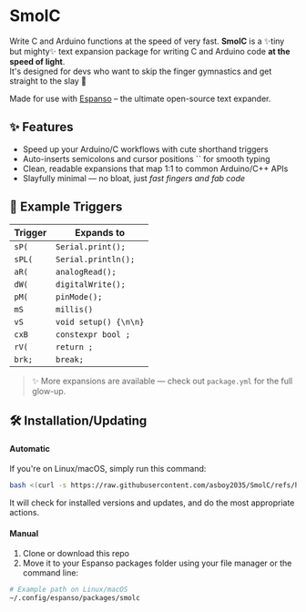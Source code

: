# SmolC
Write C and Arduino functions at the speed of very fast.
**SmolC** is a ✨tiny but mighty✨ text expansion package for writing C and Arduino code **at the speed of light**.  
It's designed for devs who want to skip the finger gymnastics and get straight to the slay 💅

Made for use with [Espanso](https://espanso.org) – the ultimate open-source text expander.

## ✨ Features
- Speed up your Arduino/C workflows with cute shorthand triggers
- Auto-inserts semicolons and cursor positions `` for smooth typing
- Clean, readable expansions that map 1:1 to common Arduino/C++ APIs
- Slayfully minimal — no bloat, just *fast fingers and fab code*

## 🧪 Example Triggers

| Trigger | Expands to            |
|---------|-----------------------|
| `sP(`   | `Serial.print();`     |
| `sPL(`  | `Serial.println();`   |
| `aR(`   | `analogRead();`       |
| `dW(`   | `digitalWrite();`     |
| `pM(`   | `pinMode();`          |
| `mS`    | `millis()`            |
| `vS`    | `void setup() {\n\n}` |
| `cxB`   | `constexpr bool ;`    |
| `rV(`   | `return ;`            |
| `brk;`  | `break;`              |

> ✨ More expansions are available — check out `package.yml` for the full glow-up.


## 🛠️ Installation/Updating
#### Automatic
If you're on Linux/macOS, simply run this command:
```bash
bash <(curl -s https://raw.githubusercontent.com/asboy2035/SmolC/refs/heads/master/install.sh)
```
It will check for installed versions and updates, and do the most appropriate actions.

#### Manual
1. Clone or download this repo
2. Move it to your Espanso packages folder using your file manager or the command line:

```bash
# Example path on Linux/macOS
~/.config/espanso/packages/smolc
```
